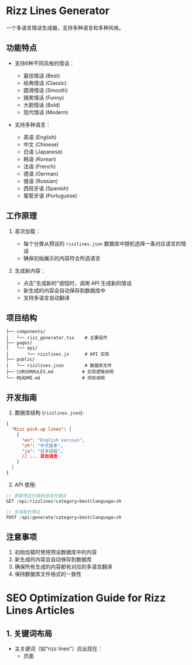 # Rizz Lines Generator

一个多语言情话生成器，支持多种语言和多种风格。

## 功能特点

- 支持6种不同风格的情话：
  - 最佳情话 (Best)
  - 经典情话 (Classic)
  - 圆滑情话 (Smooth)
  - 搞笑情话 (Funny)
  - 大胆情话 (Bold)
  - 现代情话 (Modern)

- 支持多种语言：
  - 英语 (English)
  - 中文 (Chinese)
  - 日语 (Japanese)
  - 韩语 (Korean)
  - 法语 (French)
  - 德语 (German)
  - 俄语 (Russian)
  - 西班牙语 (Spanish)
  - 葡萄牙语 (Portuguese)

## 工作原理

1. 首次加载：
   - 每个分类从预设的 `rizzlines.json` 数据库中随机选择一条对应语言的情话
   - 确保初始展示的内容符合所选语言

2. 生成新内容：
   - 点击"生成新的"按钮时，调用 API 生成新的情话
   - 新生成的内容会自动保存到数据库中
   - 支持多语言自动翻译

## 项目结构

```
├── components/
│   └── rizz_generator.tsx    # 主要组件
├── pages/
│   └── api/
│       └── rizzlines.js      # API 实现
├── public/
│   └── rizzlines.json        # 数据库文件
├── CURSORRULES.md           # 实现逻辑说明
└── README.md                # 项目说明
```

## 开发指南

1. 数据库结构 (`rizzlines.json`):
```json
{
  "Rizz pick-up lines": [
    {
      "en": "English version",
      "zh": "中文版本",
      "ja": "日本語版",
      // ... 其他语言
    }
  ]
}
```

2. API 使用:
```typescript
// 获取特定分类和语言的情话
GET /api/rizzlines?category=best&language=zh

// 生成新的情话
POST /api/generate?category=best&language=zh
```

## 注意事项

1. 初始加载时使用预设数据库中的内容
2. 新生成的内容会自动保存到数据库
3. 确保所有生成的内容都有对应的多语言翻译
4. 保持数据库文件格式的一致性

# SEO Optimization Guide for Rizz Lines Articles

## 1. 关键词布局
- 主关键词（如"rizz lines"）应出现在：
  - 页面<title>、meta description、og:title、og:description
  - H1主标题
  - H2/H3副标题（可用长尾词如best rizz lines, corny rizz lines等）
  - 正文首段和多处自然穿插
  - 图片alt属性
  - 内链锚文本

## 2. 结构化内容
- H1唯一且含主关键词
- H2/H3分组内容，包含长尾关键词
- 有目录（Contents）锚点跳转，提升用户体验和SEO
- 有相关内容推荐/内链
- 有图片，配alt文本，描述性强且含关键词

## 3. 其他SEO细节
- meta description简明扼要，含主关键词
- URL结构简洁、含关键词
- 内容丰富，正文自然穿插主关键词及变体
- 图片命名、alt文本要有描述性和关键词
- 适当加内链（如"Try our Rizz Line Generator"）

## 4. 文章页结构建议（Next.js/React）
- <title>、<meta>、<h1>、<h2>、正文、图片alt、内链都要出现"rizz lines"及其变体
- 图片命名、alt文本要有描述性和关键词
- 目录、锚点、分组内容提升可读性和SEO
- 适当加内链

## 5. 示例结构
- 头部SEO标签（title/meta/og/canonical）
- H1主标题
- 目录导航（Contents）
- H2分组（如What is Rizz?、Best Rizz Lines、How to Use Rizz Lines Effectively）
- 每段自然穿插rizz lines及长尾词
- 图片引用，alt含关键词
- 结尾加内链

## 6. 推荐实践
- 参考parade等高权重站点的SEO结构
- 保持页面唯一H1，合理分组H2/H3
- 让主关键词和长尾词自然分布在各级标题、正文、图片alt、meta、内链中
- 保持内容丰富、结构清晰、体验友好 